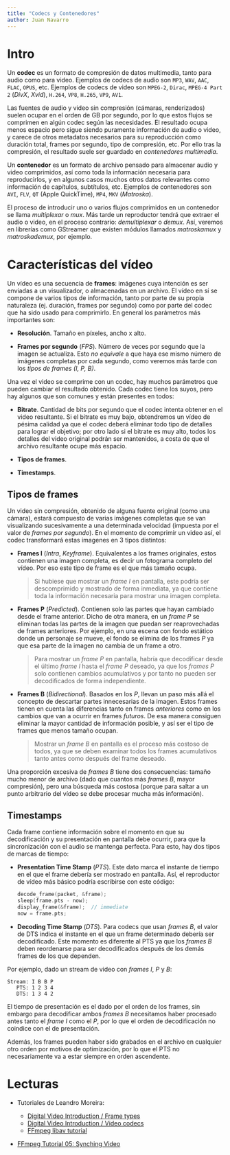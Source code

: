 ```yaml
---
title: "Codecs y Contenedores"
author: Juan Navarro
---
```




# Intro

Un **codec** es un formato de compresión de datos multimedia, tanto para audio como para video. Ejemplos de codecs de audio son `MP3`, `WAV`, `AAC`, `FLAC`, `OPUS`, etc. Ejemplos de codecs de video son `MPEG-2`, `Dirac`, `MPEG-4 Part 2` (*DivX*, *Xvid*), `H.264`, `VP8`, `H.265`, `VP9`, `AV1`.

Las fuentes de audio y video sin compresión (cámaras, renderizados) suelen ocupar en el orden de GB por segundo, por lo que estos flujos se comprimen en algún codec según las necesidades. El resultado ocupa menos espacio pero sigue siendo puramente información de audio o video, y carece de otros metadatos necesarios para su reproducción como duración total, frames por segundo, tipo de compresión, etc. Por ello tras la compresión, el resultado suele ser guardado en *contenedores multimedia*.

Un **contenedor** es un formato de archivo pensado para almacenar audio y video comprimidos, así como toda la información necesaria para reproducirlos, y en algunos casos muchos otros datos relevantes como información de capítulos, subtítulos, etc. Ejemplos de contenedores son `AVI`, `FLV`, `QT` (Apple QuickTime), `MP4`, `MKV` (*Matroska*).

El proceso de introducir uno o varios flujos comprimidos en un contenedor se llama *multiplexar* o *mux*. Más tarde un reproductor tendrá que extraer el audio o video, en el proceso contrario: *demultiplexar* o *demux*. Así, veremos en librerías como GStreamer que existen módulos llamados *matroskamux* y *matroskademux*, por ejemplo.



# Características del vídeo

Un vídeo es una secuencia de **frames**: imágenes cuya intención es ser enviadas a un visualizador, o almacenadas en un archivo. El vídeo en sí se compone de varios tipos de información, tanto por parte de su propia naturaleza (ej. duración, frames por segundo) como por parte del codec que ha sido usado para comprimirlo. En general los parámetros más importantes son:

- **Resolución**. Tamaño en píxeles, ancho x alto.

- **Frames por segundo** (*FPS*). Número de veces por segundo que la imagen se actualiza. Esto *no equivale* a que haya ese mismo número de imágenes completas por cada segundo, como veremos más tarde con los *tipos de frames (I, P, B)*.

Una vez el video se comprime con un codec, hay muchos parámetros que pueden cambiar el resultado obtenido. Cada codec tiene los suyos, pero hay algunos que son comunes y están presentes en todos:

- **Bitrate**. Cantidad de bits por segundo que el codec intenta obtener en el video resultante. Si el bitrate es muy bajo, obtendremos un vídeo de pésima calidad ya que el codec deberá eliminar todo tipo de detalles para lograr el objetivo; por otro lado si el bitrate es muy alto, todos los detalles del video original podrán ser mantenidos, a costa de que el archivo resultante ocupe más espacio.

- **Tipos de frames**.

- **Timestamps**.



## Tipos de frames

Un video sin compresión, obtenido de alguna fuente original (como una cámara), estará compuesto de varias imágenes completas que se van visualizando sucesivamente a una determinada velocidad (impuesta por el valor de *frames por segundo*). En el momento de comprimir un video así, el codec transformará estas imagenes en 3 tipos distintos:

- **Frames I** (*Intra*, *Keyframe*). Equivalentes a los frames originales, estos contienen una imagen completa, es decir un fotograma completo del vídeo. Por eso este tipo de frame es el que más tamaño ocupa.

    > Si hubiese que mostrar un *frame I* en pantalla, este podría ser descomprimido y mostrado de forma inmediata, ya que contiene toda la información necesaria para mostrar una imagen completa.

- **Frames P** (*Predicted*). Contienen solo las partes que hayan cambiado desde el frame anterior. Dicho de otra manera, en un *frame P* se eliminan todas las partes de la imagen que puedan ser reaprovechadas de frames anteriores. Por ejemplo, en una escena con fondo estático donde un personaje se mueve, el fondo se elimina de los frames *P* ya que esa parte de la imagen no cambia de un frame a otro.

    > Para mostrar un *frame P* en pantalla, habría que decodificar desde el último *frame I* hasta el *frame P* deseado, ya que los *frames P* solo contienen cambios acumulativos y por tanto no pueden ser decodificados de forma independiente.

- **Frames B** (*Bidirectional*). Basados en los *P*, llevan un paso más allá el concepto de descartar partes innecesarias de la imagen. Estos frames tienen en cuenta las diferencias tanto en frames *anteriores* como en los cambios que van a ocurrir en frames *futuros*. De esa manera consiguen eliminar la mayor cantidad de información posible, y así ser el tipo de frames que menos tamaño ocupan.

    > Mostrar un *frame B* en pantalla es el proceso más costoso de todos, ya que se deben examinar todos los frames acumulativos tanto antes como después del frame deseado.

Una proporción excesiva de *frames B* tiene dos consecuencias: tamaño mucho menor de archivo (dado que cuantos más *frames B*, mayor compresión), pero una búsqueda más costosa (porque para saltar a un punto arbitrario del vídeo se debe procesar mucha más información).



## Timestamps

Cada frame contiene información sobre el momento en que su decodificación y su presentación en pantalla debe ocurrir, para que la sincronización con el audio se mantenga perfecta. Para esto, hay dos tipos de marcas de tiempo:

- **Presentation Time Stamp** (*PTS*). Este dato marca el instante de tiempo en el que el frame debería ser mostrado en pantalla. Así, el reproductor de vídeo más básico podría escribirse con este código:

    ```c
    decode_frame(packet, &frame);
    sleep(frame.pts - now);
    display_frame(&frame);  // immediate
    now = frame.pts;
    ```

- **Decoding Time Stamp** (*DTS*). Para codecs que usan *frames B*, el valor de DTS indica el instante en el que un frame determinado debería ser decodificado. Este momento es diferente al PTS ya que los *frames B* deben reordenarse para ser decodificados después de los demás frames de los que dependen.

Por ejemplo, dado un stream de video con *frames I*, *P* y *B*:

```
Stream: I B B P
   PTS: 1 2 3 4
   DTS: 1 3 4 2
```

El tiempo de presentación es el dado por el orden de los frames, sin embargo para decodificar ambos *frames B* necesitamos haber procesado antes tanto el *frame I* como el *P*, por lo que el orden de decodificación no coindice con el de presentación.

Además, los frames pueden haber sido grabados en el archivo en cualquier otro orden por motivos de optimización, por lo que el PTS no necesariamente va a estar siempre en orden ascendente.



# Lecturas

- Tutoriales de Leandro Moreira:

    - [Digital Video Introduction / Frame types](https://github.com/leandromoreira/digital_video_introduction#frame-types)
    - [Digital Video Introduction / Video codecs](https://github.com/leandromoreira/digital_video_introduction#how-does-a-video-codec-work)
    - [FFmpeg libav tutorial](https://github.com/leandromoreira/ffmpeg-libav-tutorial)

- [FFmpeg Tutorial 05: Synching Video](http://dranger.com/ffmpeg/tutorial05.html)
